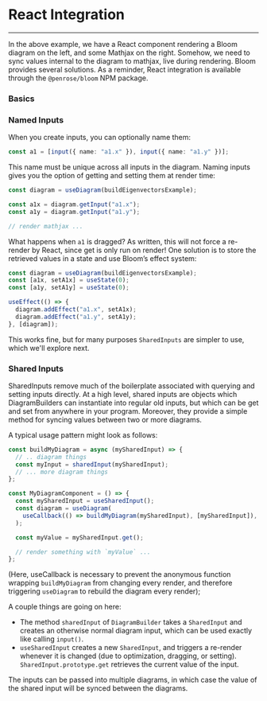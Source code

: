 <script setup>
import Eigen from "../../../src/bloom-examples/Eigen.vue";
</script>

# React Integration

---

<Eigen />

In the above example, we have a React component rendering a Bloom diagram on the left, and some Mathjax on the right.
Somehow, we need to sync values internal to the diagram to mathjax, live during rendering. Bloom provides several
solutions. As a reminder, React integration is available through the `@penrose/bloom` NPM package.

### Basics

### Named Inputs

When you create inputs, you can optionally name them:

```ts
const a1 = [input({ name: "a1.x" }), input({ name: "a1.y" })];
```

This name must be unique across all inputs in the diagram. Naming inputs gives you the option of getting and
setting them at render time:

```ts
const diagram = useDiagram(buildEigenvectorsExample);

const a1x = diagram.getInput("a1.x");
const a1y = diagram.getInput("a1.y");

// render mathjax ...
```

What happens when `a1` is dragged? As written, this will not force a re-render by React, since get is only run on
render! One solution is to store the retrieved values in a state and use Bloom’s effect system:

```ts
const diagram = useDiagram(buildEigenvectorsExample);
const [a1x, setA1x] = useState(0);
const [a1y, setA1y] = useState(0);

useEffect(() => {
  diagram.addEffect("a1.x", setA1x);
  diagram.addEffect("a1.y", setA1y);
}, [diagram]);
```

This works fine, but for many purposes `SharedInputs` are simpler to use, which we'll explore next.

### Shared Inputs

SharedInputs remove much of the boilerplate associated with querying and setting inputs directly.
At a high level, shared inputs are objects which DiagramBuilders can instantiate into regular old inputs,
but which can be get and set from anywhere in your program. Moreover, they provide a simple method for syncing
values between two or more diagrams.

A typical usage pattern might look as follows:

```ts
const buildMyDiagram = async (mySharedInput) => {
  // .. diagram things
  const myInput = sharedInput(mySharedInput);
  // ... more diagram things
};

const MyDiagramComponent = () => {
  const mySharedInput = useSharedInput();
  const diagram = useDiagram(
    useCallback(() => buildMyDiagram(mySharedInput), [mySharedInput]),
  );

  const myValue = mySharedInput.get();

  // render something with `myValue` ...
};
```

(Here, useCallback is necessary to prevent the anonymous function wrapping `buildMyDiagram` from changing every
render, and therefore triggering `useDiagram` to rebuild the diagram every render);

A couple things are going on here:

- The method `sharedInput` of `DiagramBuilder` takes a `SharedInput` and creates an otherwise normal diagram input, which
  can be used exactly like calling `input()`.
- `useSharedInput` creates a new `SharedInput`, and triggers a re-render whenever it is changed (due to optimization, dragging, or setting).
  `SharedInput.prototype.get` retrieves the current value of the input.

The inputs can be passed into multiple diagrams, in which case the value of the shared input will be synced
between the diagrams.
